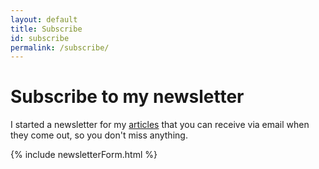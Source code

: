 ```yaml
---
layout: default
title: Subscribe
id: subscribe
permalink: /subscribe/
---
```


# Subscribe to my newsletter

I started a newsletter for my [articles](/articles) that you can receive via email when they come out, so you don't miss anything.

{% include newsletterForm.html %}